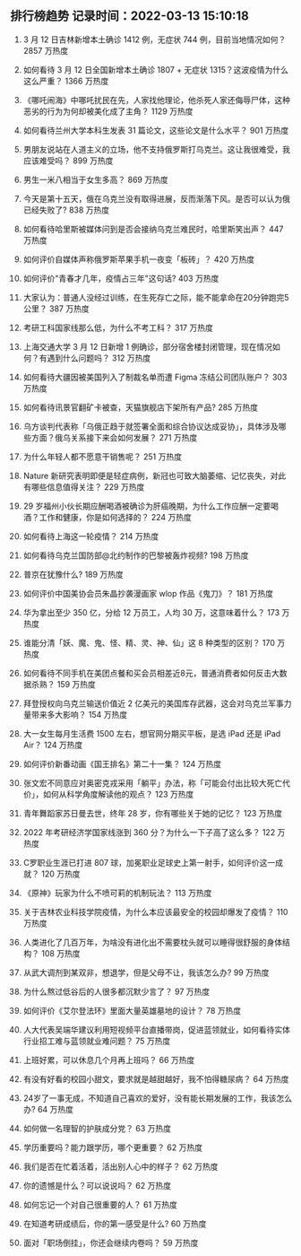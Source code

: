 
## 排行榜趋势 记录时间：2022-03-13 15:10:18
  
  1. 3 月 12 日吉林新增本土确诊 1412 例，无症状 744 例，目前当地情况如何？ 2857 万热度
    
  2. 如何看待 3 月 12 日全国新增本土确诊 1807 + 无症状 1315？这波疫情为什么这么严重？ 1366 万热度
    
  3. 《哪吒闹海》中哪吒扰民在先，人家找他理论，他杀死人家还侮辱尸体，这种恶劣的行为为何却被美化成了主角？ 1129 万热度
    
  4. 如何看待兰州大学本科生发表 31 篇论文，这些论文是什么水平？ 901 万热度
    
  5. 男朋友说站在人道主义的立场，他不支持俄罗斯打乌克兰。这让我很难受，我应该难受吗？ 899 万热度
    
  6. 男生一米八相当于女生多高？ 869 万热度
    
  7. 今天是第十五天，俄在乌克兰没有取得进展，反而渐落下风。是否可以认为俄已经失败了? 838 万热度
    
  8. 如何看待哈里斯被媒体问到是否会接纳乌克兰难民时，哈里斯笑出声？ 447 万热度
    
  9. 如何评价自媒体声称俄罗斯苹果手机一夜变「板砖」？ 420 万热度
    
  10. 如何评价"青春才几年，疫情占三年"这句话? 403 万热度
    
  11. 大家认为：普通人没经过训练，在生死存亡之际，能不能拿命在20分钟跑完5公里？ 387 万热度
    
  12. 考研工科国家线那么低，为什么不考工科？ 317 万热度
    
  13. 上海交通大学 3 月 12 日新增 1 例确诊，部分宿舍楼封闭管理，现在情况如何？有遇到什么问题吗？ 312 万热度
    
  14. 如何看待大疆因被美国列入了制裁名单而遭 Figma 冻结公司团队账户？ 303 万热度
    
  15. 如何看待讯景官翻矿卡被查，天猫旗舰店下架所有产品? 285 万热度
    
  16. 乌方谈判代表称「乌俄正趋于就签署全面和综合协议达成妥协」，具体涉及哪些方面？俄乌关系接下来会如何发展？ 271 万热度
    
  17. 为什么年轻人都不愿意干销售呢？ 251 万热度
    
  18. Nature 新研究表明即便是轻症病例，新冠也可致大脑萎缩、记忆丧失，对此有哪些信息值得关注？ 229 万热度
    
  19. 29 岁福州小伙长期应酬喝酒被确诊为肝癌晚期，为什么工作应酬一定要喝酒？工作和健康，你是如何选择的？ 224 万热度
    
  20. 如何看待上海这一轮疫情？ 214 万热度
    
  21. 如何看待乌克兰国防部@北约制作的巴黎被轰炸视频? 198 万热度
    
  22. 普京在犹豫什么? 189 万热度
    
  23. 如何评价中国美协会员朱晶抄袭漫画家 wlop 作品《鬼刀》？ 181 万热度
    
  24. 华为拿出至少 350 亿，分给 12 万员工，人均 30 万，这意味着什么？ 173 万热度
    
  25. 谁能分清「妖、魔、鬼、怪、精、灵、神、仙」这 8 种类型的区别？ 170 万热度
    
  26. 如何看待不同手机在美团点餐和买会员相差近8元，普通消费者如何反击大数据杀熟？ 159 万热度
    
  27. 拜登授权向乌克兰输送价值近 2 亿美元的美国库存武器，这会对乌克兰军事力量带来多大影响？ 154 万热度
    
  28. 大一女生每月生活费 1500 左右，想官网分期买平板，是选 iPad 还是 iPad Air？ 124 万热度
    
  29. 如何评价新番动画《国王排名》第二十一集？ 124 万热度
    
  30. 张文宏不同意应对奥密克戎采用「躺平」办法，称「可能会付出比较大死亡代价」，如何从科学角度解读他的观点？ 123 万热度
    
  31. 青年舞蹈家苏日曼去世，终年 28 岁，你有哪些关于她的记忆？ 123 万热度
    
  32. 2022 年考研经济学国家线涨到 360 分？为什么一下子高了这么多？ 122 万热度
    
  33. C罗职业生涯已打进 807 球，加冕职业足球史上第一射手，如何评价这一成就？ 120 万热度
    
  34. 《原神》玩家为什么不喷可莉的机制玩法？ 113 万热度
    
  35. 关于吉林农业科技学院疫情，为什么本应该最安全的校园却爆发了疫情？ 110 万热度
    
  36. 人类进化了几百万年，为啥没有进化出不需要枕头就可以睡得很舒服的身体结构？ 108 万热度
    
  37. 从武大调剂到某双非，想退学，但是父母不让，我该怎么办? 99 万热度
    
  38. 为什么熬过低谷后的人很多都沉默少言了？ 97 万热度
    
  39. 如何评价《艾尔登法环》里面大量英雄墓地的设计？ 78 万热度
    
  40. 人大代表吴端华建议利用短视频平台直播带岗，促进蓝领就业，如何看待实体行业招工难与蓝领就业难问题？ 75 万热度
    
  41. 上班好累，可以休息几个月再上班吗？ 66 万热度
    
  42. 有没有好看的校园小甜文，要求就是越甜越好，我不怕得糖尿病？ 64 万热度
    
  43. 24岁了一事无成，不知道自己喜欢的爱好，没有能长期发展的工作，我该怎么办? 64 万热度
    
  44. 如何做一名理智的护肤成分党？ 63 万热度
    
  45. 学历重要吗？能力跟学历，哪个更重要？ 62 万热度
    
  46. 我们是否在忙着活着，活出别人心中的样子？ 62 万热度
    
  47. 你的遗憾是什么？可以说说吗？ 62 万热度
    
  48. 如何忘记一个对自己很重要的人？ 61 万热度
    
  49. 在知道考研成绩后，你的第一感受是什么? 60 万热度
    
  50. 面对「职场倒挂」，你还会继续内卷吗？ 59 万热度
    